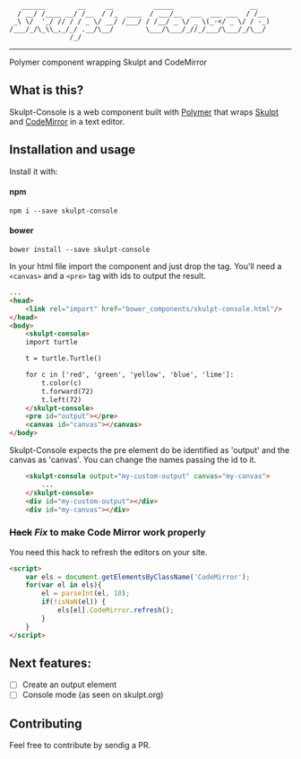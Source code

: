 ```
   ______        __     __          _____                   __
  / __/ /____ __/ /__  / /_  ____  / ___/__  ___  ___ ___  / /__
 _\ \/  '_/ // / / _ \/ __/ /___/ / /__/ _ \/ _ \(_-</ _ \/ / -_)
/___/_/\_\\_,_/_/ .__/\__/        \___/\___/_//_/___/\___/_/\__/
               /_/
```

 --------------------------------------------------------------------
Polymer component wrapping Skulpt and CodeMirror

## What is this?
Skulpt-Console is a web component built with [Polymer](https://www.polymer-project.org/) that wraps [Skulpt](http://www.skulpt.org/) and [CodeMirror](https://codemirror.net/) in a text editor.

## Installation and usage
Install it with:
#### npm
`npm i --save skulpt-console`
#### bower
`bower install --save skulpt-console`

In your html file import the component and just drop the tag. You'll need a `<canvas>` and a `<pre>` tag with ids to output the result.

```html
...
<head>
    <link rel="import" href="bower_components/skulpt-console.html"/>
</head>
<body>
    <skulpt-console>
    import turtle

    t = turtle.Turtle()

    for c in ['red', 'green', 'yellow', 'blue', 'lime']:
        t.color(c)
        t.forward(72)
        t.left(72)
    </skulpt-console>
    <pre id="output"></pre>
    <canvas id="canvas"></canvas>
</body>
```

Skulpt-Console expects the pre element do be identified as 'output' and the canvas as 'canvas'. You can change the names passing the id to it.

```html
    <skulpt-console output="my-custom-output" canvas="my-canvas">
        ...
    </skulpt-console>
    <div id="my-custom-output"></div>
    <div id="my-canvas"></div>
```

### ~~Hack~~ *Fix* to make Code Mirror work properly
You need this hack to refresh the editors on your site.
```html
<script>
    var els = document.getElementsByClassName('CodeMirror');
    for(var el in els){
        el = parseInt(el, 10);
        if(!isNaN(el)) {
            els[el].CodeMirror.refresh();
        }
    }
</script>
```

## Next features:
* [ ] Create an output element
* [ ] Console mode (as seen on skulpt.org)

## Contributing
Feel free to contribute by sendig a PR.
